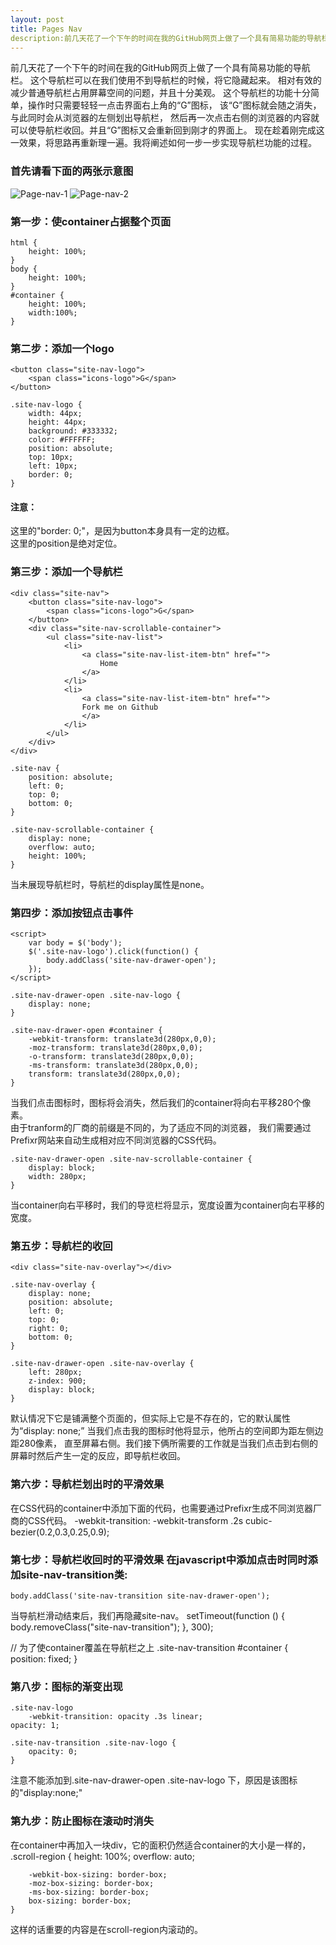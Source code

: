 ```yaml
---
layout: post
title: Pages Nav
description:前几天花了一个下午的时间在我的GitHub网页上做了一个具有简易功能的导航栏。这个导航栏可以在我们使用不到导航栏的时候，将它隐藏起来。相对有效的减少普通导航栏占用屏幕空间的问题，并且十分美观。这个导航栏的功能十分简单，操作时只需要轻轻一点击界面右上角的“G”图标，该“G”图标就会随之消失，与此同时会从浏览器的左侧划出导航栏，然后再一次点击右侧的浏览器的内容就可以使导航栏收回。并且“G”图标又会重新回到刚才的界面上。现在趁着刚完成这一效果，将思路再重新理一遍。我将阐述如何一步一步实现导航栏功能的过程。
---
```


前几天花了一个下午的时间在我的GitHub网页上做了一个具有简易功能的导航栏。
这个导航栏可以在我们使用不到导航栏的时候，将它隐藏起来。
相对有效的减少普通导航栏占用屏幕空间的问题，并且十分美观。
这个导航栏的功能十分简单，操作时只需要轻轻一点击界面右上角的“G”图标，
该“G”图标就会随之消失，与此同时会从浏览器的左侧划出导航栏，
然后再一次点击右侧的浏览器的内容就可以使导航栏收回。并且“G”图标又会重新回到刚才的界面上。
现在趁着刚完成这一效果，将思路再重新理一遍。我将阐述如何一步一步实现导航栏功能的过程。

### 首先请看下面的两张示意图

![](/images/2014-03-14-1.png "Page-nav-1")
![](/images/2014-03-14-2.png "Page-nav-2")


### 第一步：使container占据整个页面

    html {
	    height: 100%;
    }
    body {
	    height: 100%;
    }
    #container {
 	    height: 100%;
	    width:100%;
    }

### 第二步：添加一个logo

    <button class="site-nav-logo">
	    <span class="icons-logo">G</span>
    </button>

    .site-nav-logo {
	    width: 44px;
	    height: 44px;
	    background: #333332;
	    color: #FFFFFF;
	    position: absolute;
	    top: 10px;
	    left: 10px;
	    border: 0;
    }

#### 注意：
这里的"border: 0;"，是因为button本身具有一定的边框。  
这里的position是绝对定位。

### 第三步：添加一个导航栏

    <div class="site-nav">
	    <button class="site-nav-logo">
		    <span class="icons-logo">G</span>
	    </button>
	    <div class="site-nav-scrollable-container">
		    <ul class="site-nav-list">
			    <li>
				    <a class="site-nav-list-item-btn" href="">
					    Home
				    </a>
			    </li>
			    <li>
				    <a class="site-nav-list-item-btn" href="">
					Fork me on Github
				    </a>
			    </li>
		    </ul>
	    </div>
    </div>

    .site-nav {
	    position: absolute;
	    left: 0;
	    top: 0;
	    bottom: 0;
    }

    .site-nav-scrollable-container {
	    display: none;
	    overflow: auto;
	    height: 100%;
    }

当未展现导航栏时，导航栏的display属性是none。

### 第四步：添加按钮点击事件

    <script>
	    var body = $('body');
	    $('.site-nav-logo').click(function() {
		    body.addClass('site-nav-drawer-open');
	    });
    </script>

    .site-nav-drawer-open .site-nav-logo {
	    display: none;
    }

    .site-nav-drawer-open #container {
	    -webkit-transform: translate3d(280px,0,0);
	    -moz-transform: translate3d(280px,0,0);
	    -o-transform: translate3d(280px,0,0);
	    -ms-transform: translate3d(280px,0,0);
	    transform: translate3d(280px,0,0);
    }

当我们点击图标时，图标将会消失，然后我们的container将向右平移280个像素。  
由于tranform的厂商的前缀是不同的，为了适应不同的浏览器，
我们需要通过Prefixr网站来自动生成相对应不同浏览器的CSS代码。

    .site-nav-drawer-open .site-nav-scrollable-container {
	    display: block;
	    width: 280px;
    }
当container向右平移时，我们的导览栏将显示，宽度设置为container向右平移的宽度。

### 第五步：导航栏的收回
	
    <div class="site-nav-overlay"></div>

    .site-nav-overlay {
	    display: none;
	    position: absolute;
	    left: 0;
	    top: 0;
	    right: 0;
	    bottom: 0;
    }

    .site-nav-drawer-open .site-nav-overlay {
	    left: 280px;
	    z-index: 900;
	    display: block;
    }


默认情况下它是铺满整个页面的，但实际上它是不存在的，它的默认属性为“display: none;”
当我们点击我的图标时他将显示，他所占的空间即为距左侧边距280像素，
直至屏幕右侧。我们接下俩所需要的工作就是当我们点击到右侧的屏幕时然后产生一定的反应，即导航栏收回。
    <script>
	    $('.site-nav-overlay').click(function(){
		    body.removeClass('site-nav-drawer-open');
	    });
    </script>

### 第六步：导航栏划出时的平滑效果
在CSS代码的container中添加下面的代码，也需要通过Prefixr生成不同浏览器厂商的CSS代码。
    -webkit-transition: -webkit-transform .2s cubic-bezier(0.2,0.3,0.25,0.9);


### 第七步：导航栏收回时的平滑效果 在javascript中添加点击时同时添加site-nav-transition类:
    body.addClass('site-nav-transition site-nav-drawer-open');

当导航栏滑动结束后，我们再隐藏site-nav。
    setTimeout(function () {
	    body.removeClass("site-nav-transition");
    }, 300);

// 为了使container覆盖在导航栏之上
    .site-nav-transition #container {
	    position: fixed;
    }

### 第八步：图标的渐变出现
    .site-nav-logo
	    -webkit-transition: opacity .3s linear;
    opacity: 1;

    .site-nav-transition .site-nav-logo {
        opacity: 0;
    }
注意不能添加到.site-nav-drawer-open .site-nav-logo 下，原因是该图标的"display:none;"

### 第九步：防止图标在滚动时消失
在container中再加入一块div，它的面积仍然适合container的大小是一样的，
    .scroll-region {
    	    height: 100%;
	    overflow: auto;

	    -webkit-box-sizing: border-box;
	    -moz-box-sizing: border-box;
	    -ms-box-sizing: border-box;
	    box-sizing: border-box;
    }
这样的话重要的内容是在scroll-region内滚动的。


